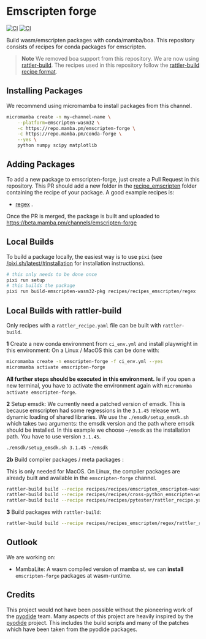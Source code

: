#  Emscripten forge
[![CI](https://img.shields.io/badge/emscripten_forge-docs-yellow)](https://emscripten-forge.org)
[![CI](https://img.shields.io/badge/emscripten_forge-blog-pink)](https://emscripten-forge.org)
 
Build wasm/emscripten packages with conda/mamba/boa.
This repository consists of recipes for conda packages for emscripten.


> **Note**
> We removed boa support from this repository. We are now using [rattler-build](https://github.com/prefix-dev/rattler-build).
> The recipes used in this repository follow the [rattler-build recipe format](https://github.com/prefix-dev/rattler-build?tab=readme-ov-file#the-recipe-format).

## Installing Packages
We recommend using micromamba to install packages from this channel.
```bash
micromamba create -n my-channel-name \
    --platform=emscripten-wasm32 \
    -c https://repo.mamba.pm/emscripten-forge \
    -c https://repo.mamba.pm/conda-forge \
    --yes \
    python numpy scipy matplotlib
```


## Adding Packages

To add a new package to emscripten-forge, just create a Pull Request in this repository.
This PR should add a new folder in the [recipe_emscripten](https://github.com/emscripten-forge/recipes/tree/main/recipes/recipes_emscripten) folder
containing the recipe of your package.
A good example recipes is:
 
 * [regex](https://github.com/emscripten-forge/recipes/blob/main/recipes/recipes_emscripten/regex/recipe.yaml) .
 
Once the PR is merged, the package is built and uploaded to https://beta.mamba.pm/channels/emscripten-forge




## Local Builds

To build a package locally, the easiest way is to use `pixi` (see [/pixi.sh/latest/#installation](https://pixi.sh/latest/#installation) for installation instructions).

```bash
# this only needs to be done once
pixi run setup 
# this builds the package
pixi run build-emscripten-wasm32-pkg recipes/recipes_emscripten/regex
```


## Local Builds with rattler-build
Only recipes with a `rattler_recipe.yaml` file can be built with `rattler-build`.


 **1** Create a new conda environment from `ci_env.yml` and install playwright in this environment:
 On a Linux / MacOS this can be done with:
```bash
micromamba create -n emscripten-forge -f ci_env.yml --yes
micromamba activate emscripten-forge
``` 


**All further steps should be executed in this environment.**
Ie if you open a new terminal, you have to activate the environment again with `micromamba activate emscripten-forge`.

**2** Setup emsdk:
 We currently need a patched version of emsdk. This is because emscripten had some regressions in the `3.1.45` release wrt. dynamic loading of shared libraries. We use the `./emsdk/setup_emsdk.sh` which takes
 two arguments: the emsdk version and the path where emsdk should be installed.
 In this example we choose `~/emsdk` as the installation path. You have to use version `3.1.45`.
 ```bash
./emsdk/setup_emsdk.sh 3.1.45 ~/emsdk
```

**2b** Build compiler packages / meta packages :

This is only needed for MacOS. On Linux, the compiler packages are already built and available in the `emscripten-forge` channel.
```bash
rattler-build build --recipe recipes/recipes/emscripten_emscripten-wasm32/rattler_recipe.yaml   -c https://repo.mamba.pm/emscripten-forge -c conda-forge -c microsoft -m conda_build_config.yaml
rattler-build build --recipe recipes/recipes/cross-python_emscripten-wasm32/rattler_recipe.yaml -c https://repo.mamba.pm/emscripten-forge -c conda-forge -c microsoft -m conda_build_config.yaml
rattler-build build --recipe recipes/recipes/pytester/rattler_recipe.yaml                       -c https://repo.mamba.pm/emscripten-forge -c conda-forge -c microsoft -m conda_build_config.yaml
```

**3**  Build packages with `rattler-build`:

```bash
rattler-build build --recipe recipes/recipes_emscripten/regex/rattler_recipe.yaml  --target-platform=emscripten-wasm32 -c https://repo.mamba.pm/emscripten-forge -c conda-forge -c microsoft -m conda_build_config.yaml
```


## Outlook

We are working on:
 
 * MambaLite: A wasm compiled version of mamba st. we can **install** `emscripten-forge` packages at wasm-runtime.

## Credits
This project would not have been possible without the pioneering work of the [pyodide](https://pyodide.org/) team.
Many aspects of this project are heavily inspired by the [pyodide](https://pyodide.org/) project. This includes the build scripts and
many of the patches which have been taken from the pyodide packages.
